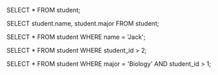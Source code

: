 
SELECT *
FROM student;

SELECT student.name, student.major
FROM student;

SELECT *
FROM student
WHERE name = 'Jack';

SELECT *
FROM student
WHERE student_id > 2;

SELECT *
FROM student
WHERE major = 'Biology' AND student_id > 1;
